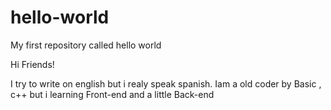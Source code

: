 # hello-world
My first repository called hello world

Hi Friends!

I try to write on english but i realy speak spanish.
Iam a old coder by Basic , c++ but i learning Front-end and a little Back-end
